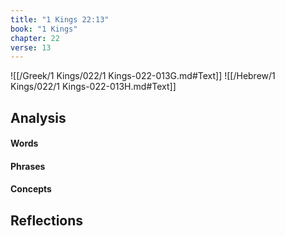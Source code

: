 ```yaml
---
title: "1 Kings 22:13"
book: "1 Kings"
chapter: 22
verse: 13
---
```

![[/Greek/1 Kings/022/1 Kings-022-013G.md#Text]]
![[/Hebrew/1 Kings/022/1 Kings-022-013H.md#Text]]

## Analysis

#### Words

#### Phrases

#### Concepts

## Reflections

